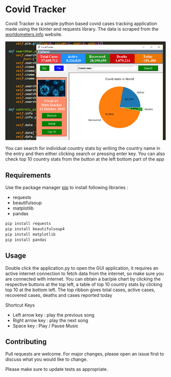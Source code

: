 # Covid Tracker

Covid Tracker is a simple python based covid cases tracking application made using the  tkinter and requests library. The data is scraped from the [worldometers.info](https://www.worldometers.info/coronavirus/) website.

![Alt text](app.png?raw=true "Covid Tracker")

You can search for individual country stats by writing the country name in the entry and then either clicking search or pressing enter key. You can also check top 10 country stats from the button at the left bottom part of the app

## Requirements

Use the package manager [pip](https://pip.pypa.io/en/stable/) to install following libraries : 
* requests
* beautifulsoup
* matplotlib
* pandas

```bash
pip install requests
pip install beautifulsoup4
pip install matplotlib
pip install pandas
```

## Usage

Double click the application.py to open the GUI application, it requires an active internet connection to fetch data from the internet, so make sure you are connected with internet. You can obtain a bar/pie chart by clicking the respective buttons at the top left, a table of top 10 country stats by clicking top 10 at the bottom left. The top ribbon gives total cases, active cases, recovered cases, deaths and cases reported today

Shortcut Keys

* Left arrow key : play the previous song
* Right arrow key : play the next song
* Space key : Play / Pause Music

## Contributing
Pull requests are welcome. For major changes, please open an issue first to discuss what you would like to change.

Please make sure to update tests as appropriate.